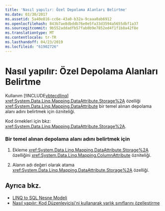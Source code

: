 ```yaml
---
title: 'Nasıl yapılır: Özel Depolama Alanları Belirtme'
ms.date: 03/30/2017
ms.assetid: 5a40e816-cc6e-43a0-b32a-9caaa0ab6912
ms.openlocfilehash: 843b7ae8dbddb76e0e5fa33d3594a5655dbf1a37
ms.sourcegitcommit: 9b552addadfb57fab0b9e7852ed4f1f1b8a42f8e
ms.translationtype: MT
ms.contentlocale: tr-TR
ms.lasthandoff: 04/23/2019
ms.locfileid: "61902726"
---
```

# <a name="how-to-specify-private-storage-fields"></a>Nasıl yapılır: Özel Depolama Alanları Belirtme
Kullanım [!INCLUDE[vbtecdlinq](../../../../../../includes/vbtecdlinq-md.md)] <xref:System.Data.Linq.Mapping.DataAttribute.Storage%2A> özelliği <xref:System.Data.Linq.Mapping.DataAttribute> bir temel alınan depolama alanı adını belirtmek için özniteliği.  
  
 Kod örnekleri için bkz: <xref:System.Data.Linq.Mapping.DataAttribute.Storage%2A>.  
  
### <a name="to-specify-the-name-of-an-underlying-storage-field"></a>Bir temel alınan depolama alanı adını belirtmek için  
  
1. Ekleme <xref:System.Data.Linq.Mapping.DataAttribute.Storage%2A> özelliğini <xref:System.Data.Linq.Mapping.ColumnAttribute> özniteliği.  
  
2. Alanın adı değeri olarak atama <xref:System.Data.Linq.Mapping.DataAttribute.Storage%2A> özelliği.  
  
## <a name="see-also"></a>Ayrıca bkz.

- [LINQ to SQL Nesne Modeli](../../../../../../docs/framework/data/adonet/sql/linq/the-linq-to-sql-object-model.md)
- [Nasıl yapılır: Kod Düzenleyicisi'ni kullanarak varlık sınıflarını özelleştirme](../../../../../../docs/framework/data/adonet/sql/linq/how-to-customize-entity-classes-by-using-the-code-editor.md)
